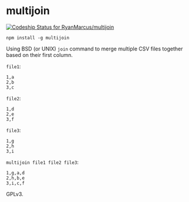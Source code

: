 # multijoin

[ ![Codeship Status for RyanMarcus/multijoin](https://codeship.com/projects/b7678bc0-d45a-0133-c638-0af10aec3b5e/status?branch=master)](https://codeship.com/projects/142411)


`npm install -g multijoin`

Using BSD (or UNIX) `join` command to merge multiple CSV files together based on their first column.

`file1`:

```
1,a
2,b
3,c
```

`file2`:

```
1,d
2,e
3,f
```

`file3`:

```
1,g
2,h
3,i
```


`multijoin file1 file2 file3`:

```
1,g,a,d
2,h,b,e
3,i,c,f
```


GPLv3.

